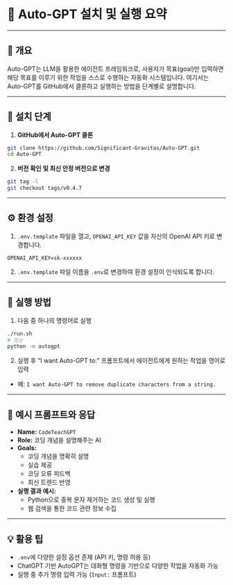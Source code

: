 
# 📘 Auto-GPT 설치 및 실행 요약

---

## 📌 개요
Auto-GPT는 LLM을 활용한 에이전트 프레임워크로, 사용자가 목표(goal)만 입력하면 해당 목표를 이루기 위한 작업을 스스로 수행하는 자동화 시스템입니다. 여기서는 Auto-GPT를 GitHub에서 클론하고 실행하는 방법을 단계별로 설명합니다.

---

## 🧱 설치 단계

1. **GitHub에서 Auto-GPT 클론**
```bash
git clone https://github.com/Significant-Gravitas/Auto-GPT.git
cd Auto-GPT
```

2. **버전 확인 및 최신 안정 버전으로 변경**
```bash
git tag -l
git checkout tags/v0.4.7
```

---

## ⚙️ 환경 설정

1. `.env.template` 파일을 열고, `OPENAI_API_KEY` 값을 자신의 OpenAI API 키로 변경합니다.
```env
OPENAI_API_KEY=sk-xxxxxx
```

2. `.env.template` 파일 이름을 `.env`로 변경하여 환경 설정이 인식되도록 합니다.

---

## 🚀 실행 방법

1. 다음 중 하나의 명령어로 실행
```bash
./run.sh
# 또는
python -m autogpt
```

2. 실행 후 “I want Auto-GPT to:” 프롬프트에서 에이전트에게 원하는 작업을 영어로 입력
- 예: `I want Auto-GPT to remove duplicate characters from a string.`

---

## 🧠 예시 프롬프트와 응답

- **Name:** `CodeTeachGPT`  
- **Role:** 코딩 개념을 설명해주는 AI  
- **Goals:**  
  - 코딩 개념을 명확히 설명  
  - 실습 제공  
  - 코딩 오류 피드백  
  - 최신 트렌드 반영  
- **실행 결과 예시:**  
  - Python으로 중복 문자 제거하는 코드 생성 및 실행  
  - 웹 검색을 통한 코드 관련 정보 수집

---

## 💡 활용 팁

- `.env`에 다양한 설정 옵션 존재 (API 키, 명령 허용 등)
- ChatGPT 기반 AutoGPT는 대화형 명령을 기반으로 다양한 작업을 자동화 가능
- 실행 중 추가 명령 입력 가능 (`Input:` 프롬프트)
